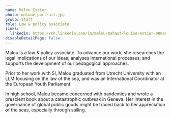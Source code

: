 ```yaml
---
name: Malou Estier
photo: maloue_portrait.jpg
group: Staff
role: Law & policy associate
links:
  linkedin: https://ch.linkedin.com/in/malou-mahaut-louise-estier-088a87193
disableDetailPage: false
---
```

Malou is a law & policy associate. To advance our work, she researches the legal implications of our ideas; analyses international processes; and supports the development of our pedagogical approaches.

Prior to her work with SI, Malou graduated from Utrecht University with an LLM focusing on the law of the sea, and was an International Coordinator at the European Youth Parliament.

In high school, Malou became concerned with pandemics and wrote a prescient book about a catastrophic outbreak in Geneva. Her interest in the governance of global public goods might be traced back to her appreciation of the seas, especially through sailing.
